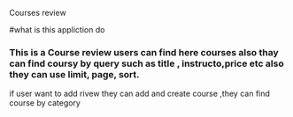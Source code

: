 Courses review

#what is this appliction do
### This is a Course review users can find here courses also thay can find coursy by query such as title , instructo,price etc also they can use limit, page, sort.
if user want to add rivew they can add and create course ,they can find course by category 

